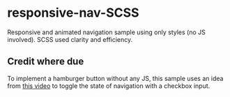 # responsive-nav-SCSS
Responsive and animated navigation sample using only styles (no JS involved). SCSS used clarity and efficiency.

## Credit where due

To implement a hamburger button without any JS, this sample uses an idea from [this video](https://www.youtube.com/watch?v=8QKOaTYvYUA&t=1474s) to toggle the state of navigation with a checkbox input.
